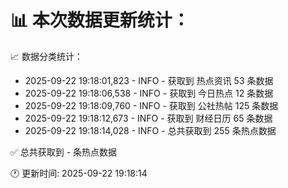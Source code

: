 📊 本次数据更新统计：
==========================

📈 数据分类统计：
- 2025-09-22 19:18:01,823 - INFO - 获取到 热点资讯 53 条数据
- 2025-09-22 19:18:06,538 - INFO - 获取到 今日热点 12 条数据
- 2025-09-22 19:18:09,760 - INFO - 获取到 公社热帖 125 条数据
- 2025-09-22 19:18:12,673 - INFO - 获取到 财经日历 65 条数据
- 2025-09-22 19:18:14,028 - INFO - 总共获取到 255 条热点数据

✅ 总共获取到 - 条热点数据

🕐 更新时间: 2025-09-22 19:18:14

